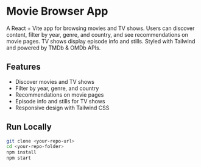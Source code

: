 # Movie Browser App

A React + Vite app for browsing movies and TV shows. Users can discover content, filter by year, genre, and country, and see recommendations on movie pages. TV shows display episode info and stills. Styled with Tailwind and powered by TMDb & OMDb APIs.

## Features

- Discover movies and TV shows
- Filter by year, genre, and country
- Recommendations on movie pages
- Episode info and stills for TV shows
- Responsive design with Tailwind CSS

## Run Locally

```bash
git clone <your-repo-url>
cd <your-repo-folder>
npm install
npm start
